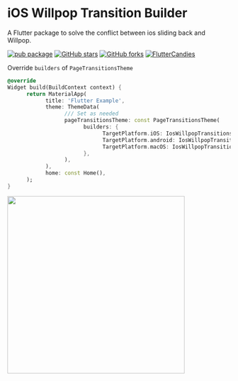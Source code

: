 # iOS Willpop Transition Builder

A Flutter package to solve the conflict between ios sliding back and Willpop.

[![pub package](https://img.shields.io/pub/v/ios_willpop_transition_theme?logo=dart&label=stable&style=flat-square)](https://pub.dev/packages/ios_willpop_transition_theme)
[![GitHub stars](https://img.shields.io/github/stars/fluttercandies/ios_willpop_transition_theme?logo=github&style=flat-square)](https://github.com/fluttercandies/ios_willpop_transition_theme/stargazers)
[![GitHub forks](https://img.shields.io/github/forks/fluttercandies/ios_willpop_transition_theme?logo=github&style=flat-square)](https://github.com/fluttercandies/ios_willpop_transition_theme/network/members)
<a target="_blank" href="https://jq.qq.com/?_wv=1027&k=5bcc0gy"><img border="0" src="https://pub.idqqimg.com/wpa/images/group.png" alt="FlutterCandies" title="FlutterCandies"></a>


Override `builders` of `PageTransitionsTheme`

```dart
@override
Widget build(BuildContext context) {
      return MaterialApp(
            title: 'Flutter Example',
            theme: ThemeData(
                  /// Set as needed
                  pageTransitionsTheme: const PageTransitionsTheme(
                        builders: {
                              TargetPlatform.iOS: IosWillpopTransitionsBuilder(),
                              TargetPlatform.android: IosWillpopTransitionsBuilder(),
                              TargetPlatform.macOS: IosWillpopTransitionsBuilder(),
                        },
                  ),
            ),
            home: const Home(),
      );
}
```

<img src="https://raw.githubusercontent.com/fluttercandies/ios_willpop_transition_theme/main/preview/pre.gif" height=400>